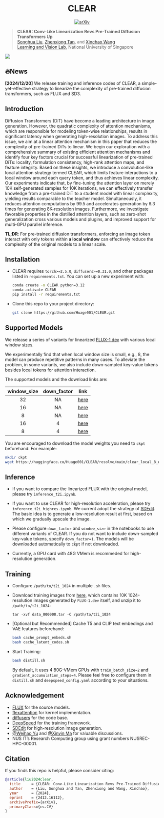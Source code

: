 <div align="center">

# CLEAR
<a href="https://arxiv.org/abs/2412.16112"><img src="https://img.shields.io/badge/arXiv-2412.16112-A42C25.svg" alt="arXiv"></a> 
</div>


> **CLEAR: Conv-Like Linearization Revs Pre-Trained Diffusion Transformers Up**
> <br>
> [Songhua Liu](http://121.37.94.87/), 
> [Zhenxiong Tan](https://scholar.google.com/citations?user=HP9Be6UAAAAJ&hl=en), 
> and 
> [Xinchao Wang](https://sites.google.com/site/sitexinchaowang/)
> <br>
> [Learning and Vision Lab](http://lv-nus.org/), National University of Singapore
> <br>

![](./assets/teaser.png)

## 🔥News

**[2024/12/20]** We release training and inference codes of CLEAR, a simple-yet-effective strategy to linearize the complexity of pre-trained diffusion transformers, such as FLUX and SD3.

## Introduction

Diffusion Transformers (DiT) have become a leading architecture in image generation. However, the quadratic complexity of attention mechanisms, which are responsible for modeling token-wise relationships, results in significant latency when generating high-resolution images. To address this issue, we aim at a linear attention mechanism in this paper that reduces the complexity of pre-trained DiTs to linear. We begin our exploration with a comprehensive summary of existing efficient attention mechanisms and identify four key factors crucial for successful linearization of pre-trained DiTs: locality, formulation consistency, high-rank attention maps, and feature integrity. Based on these insights, we introduce a convolution-like local attention strategy termed CLEAR, which limits feature interactions to a local window around each query token, and thus achieves linear complexity. 
Our experiments indicate that, by fine-tuning the attention layer on merely 10K self-generated samples for 10K iterations, we can effectively transfer knowledge from a pre-trained DiT to a student model with linear complexity, yielding results comparable to the teacher model. Simultaneously, it reduces attention computations by 99.5 and accelerates generation by 6.3 times for generating 8K-resolution images. Furthermore, we investigate favorable properties in the distilled attention layers, such as zero-shot generalization cross various models and plugins, and improved support for multi-GPU parallel inference.

**TL;DR**: For pre-trained diffusion transformers, enforcing an image token interact with only tokens within **a local window** can effectively reduce the complexity of the original models to a linear scale.

## Installation

* CLEAR requires ``torch>=2.5.0``, ``diffusers>=0.31.0``, and other packages listed in ``requirements.txt``. You can set up a new experiment with:

  ```bash
  conda create -n CLEAR python=3.12
  conda activate CLEAR
  pip install -r requirements.txt
  ```

* Clone this repo to your project directory:

  ``` bash
  git clone https://github.com/Huage001/CLEAR.git
  ```

## Supported Models

We release a series of variants for linearized [FLUX-1.dev](https://huggingface.co/black-forest-labs/FLUX.1-dev) with various local window sizes. 

We experimentally find that when local window size is small, e.g., 8, the model can produce repetitive patterns in many cases. To alleviate the problem, in some variants, we also include down-sampled key-value tokens besides local tokens for attention interaction.

The supported models and the download links are:

| window_size | down_factor |                             link                             |
| :---------: | :---------: | :----------------------------------------------------------: |
|     32      |     NA      | [here](https://huggingface.co/Huage001/CLEAR/resolve/main/clear_local_32.safetensors) |
|     16      |     NA      | [here](https://huggingface.co/Huage001/CLEAR/resolve/main/clear_local_16.safetensors) |
|      8      |     NA      | [here](https://huggingface.co/Huage001/CLEAR/resolve/main/clear_local_8.safetensors) |
|     16      |      4      | [here](https://huggingface.co/Huage001/CLEAR/resolve/main/clear_local_16_down_4.safetensors) |
|      8      |      4      | [here](https://huggingface.co/Huage001/CLEAR/resolve/main/clear_local_8_down_4.safetensors) |

You are encouraged to download the model weights you need to ``ckpt`` beforehand. For example:

```bash
mkdir ckpt
wget https://huggingface.co/Huage001/CLEAR/resolve/main/clear_local_8_down_4.safetensors
```

## Inference

* If you want to compare the linearized FLUX with the original model, please try ``inference_t2i.ipynb``.

* If you want to use CLEAR for high-resolution acceleration, please try ``inference_t2i_highres.ipynb``. We current adopt the strategy of [SDEdit](https://huggingface.co/docs/diffusers/v0.30.2/en/api/pipelines/stable_diffusion/img2img#image-to-image). The basic idea is to generate a low-resolution result at first, based on which we gradually upscale the image.

* Please configure ``down_factor`` and ``window_size`` in the notebooks to use different variants of CLEAR. If you do not want to include down-sampled key-value tokens, specify ``down_factor=1``. The models will be downloaded automatically to ``ckpt`` if not downloaded.

* Currently, a GPU card with 48G VMem is recommeded for high-resolution generation.


## Training

* Configure ``/path/to/t2i_1024`` in multiple ``.sh`` files.

* Download training images from [here](https://huggingface.co/datasets/jackyhate/text-to-image-2M/resolve/main/data_1024_10K/data_000000.tar), which contains 10K 1024-resolution images generated by ``FLUX-1.dev`` itself, and unzip it to ``/path/to/t2i_1024``:

  ```
  tar -xvf data_000000.tar -C /path/to/t2i_1024
  ```

* [Optional but Recommended] Cache T5 and CLIP text embedings and VAE features beforehand:

  ```bash
  bash cache_prompt_embeds.sh
  bash cache_latent_codes.sh
  ```

* Start Training:

  ```bash
  bash distill.sh
  ```

  By default, it uses 4 80G-VMem GPUs with ``train_batch_size=2`` and ``gradient_accumulation_steps=4``. Please feel free to configure them in ``distill.sh`` and ``deepspeed_config.yaml`` according to your situations.

## Acknowledgement

* [FLUX](https://blackforestlabs.ai/announcing-black-forest-labs/) for the source models.
* [flexattention](https://pytorch.org/blog/flexattention/) for kernel implementation.
* [diffusers](https://github.com/huggingface/diffusers) for the code base.
* [DeepSpeed](https://github.com/microsoft/DeepSpeed) for the training framework.
* [SDEdit](https://huggingface.co/docs/diffusers/v0.30.2/en/api/pipelines/stable_diffusion/img2img#image-to-image) for high-resolution image generation.
* [@Weihao Yu](https://github.com/yuweihao) and [@Xinyin Ma](https://github.com/horseee) for valuable discussions.
* NUS IT’s Research Computing group using grant numbers NUSREC-HPC-00001.

## Citation

If you finds this repo is helpful, please consider citing:

```bib
@article{liu2024clear,
  title     = {CLEAR: Conv-Like Linearization Revs Pre-Trained Diffusion Transformers Up},
  author    = {Liu, Songhua and Tan, Zhenxiong and Wang, Xinchao},
  year      = {2024},
  eprint    = {2412.16112},
  archivePrefix={arXiv},
  primaryClass={cs.CV}
}
```
